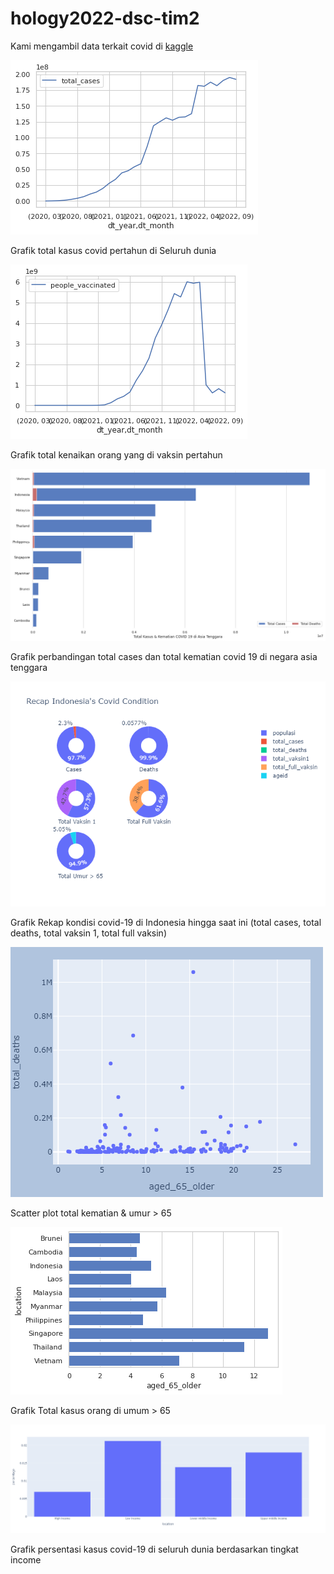 # hology2022-dsc-tim2

Kami mengambil data terkait covid di [kaggle](https://www.kaggle.com/datasets/arslanali4343/covid19-data-from-world)

![Grafik total kasus kenaikan covid-19 pertahun di Seluruh dunia](Photos/grafik%20total%20cases.png)
</p> Grafik total kasus covid pertahun di Seluruh dunia</p>

![Grafik total kenaikan orang yang di vaksin pertahun di Seluruh dunia](https://github.com/auryhs/hology2022-dsc-tim2/blob/74b98635299b15747ad6f0a4aa78b787ed66b53f/Photos/grafik%20people%20vaccinated.png)
</p> Grafik total kenaikan orang yang di vaksin pertahun </p>

![Perbandingan total kasus dan total kematian covid-19 di negara asia tenggara](https://github.com/auryhs/hology2022-dsc-tim2/blob/74b98635299b15747ad6f0a4aa78b787ed66b53f/Photos/total%20cases%20n%20deaths%20southeast%20asia.png)
</p> Grafik perbandingan total cases dan total kematian covid 19 di negara asia tenggara </p>

![Rekap kondisi covid-19 di Indonesia hingga saat ini (total cases, total deaths, total vaksin 1, total full vaksin)](https://github.com/auryhs/hology2022-dsc-tim2/blob/74b98635299b15747ad6f0a4aa78b787ed66b53f/Photos/recap%20indonesia's%20covid%20condition.png)
</p> Grafik Rekap kondisi covid-19 di Indonesia hingga saat ini (total cases, total deaths, total vaksin 1, total full vaksin) </p>

![Scatter plot total kematian & umur > 65 di seluruh dunia](https://github.com/auryhs/hology2022-dsc-tim2/blob/74b98635299b15747ad6f0a4aa78b787ed66b53f/Photos/total%20deaths%20n%20aged%2065%20older.png)
</p> Scatter plot total kematian & umur > 65 </p>

![Grafik Total kasus orang di umur > 65 di Asia Tenggara](https://github.com/auryhs/hology2022-dsc-tim2/blob/74b98635299b15747ad6f0a4aa78b787ed66b53f/Photos/aged%2065%20older%20southeast%20asia.png)
</p> Grafik Total kasus orang di umum > 65 </p>

![Grafik persentase kasus covid-19 di seluruh dunia berdasarkan tingkat income](https://github.com/auryhs/hology2022-dsc-tim2/blob/74b98635299b15747ad6f0a4aa78b787ed66b53f/Photos/percentage%20tdeaths%20income%20continent.png)
</p> Grafik persentasi kasus covid-19 di seluruh dunia berdasarkan tingkat income </p>




